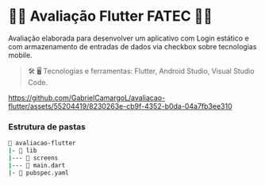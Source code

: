 # 🎸🎶 Avaliação Flutter FATEC 🎸🎶

Avaliação elaborada para desenvolver um aplicativo com Login estático e com armazenamento de entradas de dados via checkbox sobre tecnologias mobile.

> 🛠️ 🖥️ Tecnologias e ferramentas: Flutter, Android Studio, Visual Studio Code.




https://github.com/GabrielCamargoL/avaliacao-flutter/assets/55204419/8230263e-cb9f-4352-b0da-04a7fb3ee310



### Estrutura de pastas

```bash
📂 avaliacao-flutter
|- 📁 lib
|--- 📁 screens
|--- 📄 main.dart
|- 📄 pubspec.yaml
```
